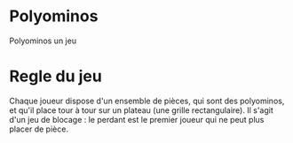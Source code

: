 # Polyominos
Polyominos un jeu

# Regle du jeu
Chaque joueur dispose d'un ensemble de pièces, qui sont des polyominos, et qu'il place tour à tour sur un plateau (une grille rectangulaire). Il s'agit d'un jeu de blocage : le perdant est le premier
joueur qui ne peut plus placer de pièce.
